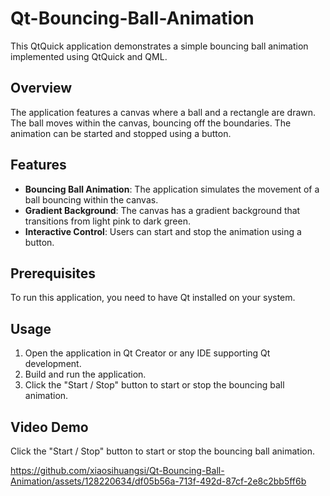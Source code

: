 # Qt-Bouncing-Ball-Animation

This QtQuick application demonstrates a simple bouncing ball animation implemented using QtQuick and QML.

## Overview

The application features a canvas where a ball and a rectangle are drawn. The ball moves within the canvas, bouncing off the boundaries. The animation can be started and stopped using a button.

## Features

- **Bouncing Ball Animation**: The application simulates the movement of a ball bouncing within the canvas.
- **Gradient Background**: The canvas has a gradient background that transitions from light pink to dark green.
- **Interactive Control**: Users can start and stop the animation using a button.

## Prerequisites

To run this application, you need to have Qt installed on your system.

## Usage

1. Open the application in Qt Creator or any IDE supporting Qt development.
2. Build and run the application.
3. Click the "Start / Stop" button to start or stop the bouncing ball animation.

## Video Demo
Click the "Start / Stop" button to start or stop the bouncing ball animation.


https://github.com/xiaosihuangsi/Qt-Bouncing-Ball-Animation/assets/128220634/df05b56a-713f-492d-87cf-2e8c2bb5ff6b




